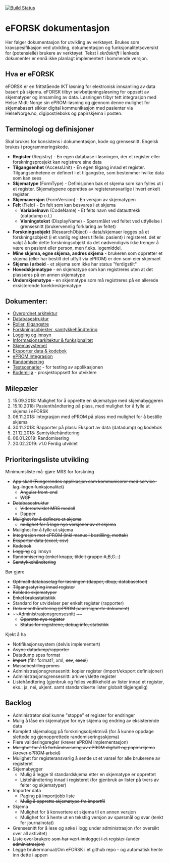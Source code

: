 [![Build Status](https://hemit.visualstudio.com/eFORSK/_apis/build/status/eFORSK-CI%20Pack%20Publish?branchName=master)](https://hemit.visualstudio.com/eFORSK/_build/latest?definitionId=28?branchName=master)

# eFORSK dokumentasjon

Her følger dokumentasjon for utvikling av verktøyet. Brukes som kravspesifikasjon ved utvikling, dokumentasjon og funksjonalitetsoversikt for (potensielle) brukere av verktøyet. Tekst i *skråskrift* i lenkede dokumenter er ennå ikke planlagt implementert i kommende versjon.

## Hva er eFORSK
eFORSK er en frittstående IKT løsning for elektronisk innsamling av data basert på skjema. eFORSK tilbyr selvbetjeningsløsning for oppsett av skjematyper og innsamling av data. Løsningen tilbyr tett integrasjon med Helse Midt-Norge sin ePROM-løsning og gjennom denne mulighet for skjemabasert sikker digital kommunikasjon med pasienter via HelseNorge.no, digipost/eboks og papirskjema i posten. 

## Terminologi og definisjoner

Skal brukes for konsistens i dokumentasjon, kode og grensesnitt. Engelsk brukes i programmeringskode.

* **Register** (Registry) - En egen database i løsningen, der et register eller forskningsprosjekt kan registrere sine data
* **Tilgangsenhet** (AccessUnit) - En egen tilgang innad et register. Tilgangsenhetene er definert i et tilgangstre, som bestemmer hvilke data som kan sees
* **Skjematype** (FormType) - Definisjonen bak et skjema som kan fylles ut i et register. Skjematypene opprettes av registeransvarlige i hvert enkelt register.
* **Skjemaversjon** (FormVersion) - En versjon av skjematypen
* **Felt** (Field) - En felt som kan besvares i et skjema
	* **Variabelnavn** (CodeName) - Et felts navn ved datauttrekk (datadump o.l.)
	* **Visningstekst** (DisplayName) - Spørsmålet ved feltet ved utfyllelse i grensesnitt (brukervennlig forklaring av feltet)
* **Forskningsobjekt** (ResearchObject) - data/skjemaer legges på et forskningsobjekt (i et vanlig registers tilfelle: pasient) i registeret. det er valgt å kalle dette forskningsobjekt da det nødvendigvis ikke trenger å være en pasient eller person, men f.eks. legemiddel.
* **Mine skjema, egne skjema, andres skjema** - brukeren som oppretter et skjema (eller har bestilt det utfylt via ePROM) er den som eier skjemaet
* **Skjema i arbeid** - et skjema som ikke har status "ferdigstilt"
* **Hovedskjematype** - en skjematype som kan registreres uten at det plasseres på en annen skjematype
* **Underskjematype** - en skjematype som må registreres på en allerede eksisterende foreldreskjematype

## Dokumenter:
* [Overordnet arkitektur](Overordnet%20arkitektur)
* [Databasestruktur](Databasestruktur)
* [Roller, tilgangstre](Roller%20og%20tilgangstre)
* [Forskningsobjekter, samtykkehåndtering](Forskningsobjekter)
* [Logging og innsyn](Logging%20og%20innsyn)
* [Informasjonsarkitektur & funksjonalitet](Informasjonsarkitektur)
* [Skjemasystemet](Skjemasystemet)
* [Eksporter data & kodebok](Datadump%20og%20kodebok)
* [ePROM integrasjon](PROMS%20integrasjon)
* [Randomisering](Randomisering)
* [Testscenarier](Testscenarier) - for testing av applikasjonen
* [Kodemiljø](Kodemiljø) - prosjektoppsett for utviklere 

## Milepæler

1. 15.09.2018: Mulighet for å opprette en skjematype med skjemabyggeren
2. 15.10.2018: Pasienthåndtering på plass, med mulighet for å fylle ut skjema i eFORSK
3. 06.11.2018: Integrasjon med ePROM på plass med mulighet for å bestille skjema
4. 30.11.2018: Rapporter på plass: Eksport av data (datadump) og kodebok
5. 21.12.2018: Samtykkehåndtering
6. 06.01.2019: Randomisering
7. 20.02.2019: v1.0 Ferdig utviklet

## Prioriteringsliste utvikling

Minimumsliste må-gjøre MRS for forskning
- ~~App skall (Fungerendes applikasjon som kommuniserer med service-lag. Ingen funksjonalitet)~~
	- ~~Angular front-end~~
	- ~~WCF~~
- ~~Databasestruktur~~
	- ~~Videreutviklet MRS modell~~
	- ~~Dapper~~
- ~~Mulighet for å definere et skjema~~
	- ~~mulighet for å lage nye versjoner av et skjema~~
- ~~Mulighet for å fylle ut skjema~~
- ~~Integrasjon mot ePROM (inkl manuell bestilling,  mottak)~~
- ~~Eksporter data (excel, csv)~~
- ~~Kodebok~~
- ~~Logging~~ og innsyn
- ~~Randomisering (enkel knapp, tildelt gruppe  A,B,C...)~~
- ~~Samtykkehåndtering~~

Bør gjøre
- ~~Optimalt databaselag for løsningen (dapper, dbup, databasetool)~~
- ~~Tilgangsstyring innad register~~
- ~~Koblede skjematyper~~
- ~~Enkel bruksstatistikk~~
- Standard for utvidelser per enkelt register (rapporter)
- ~~Dokumenthåndtering (ePROM papir/signerte dokument)~~
- ~~Administrasjonsgrensesnitt ~~
	- ~~Opprette nye register~~
	- ~~Status for registrene, debug info, statistikk~~

Kjekt å ha
- Notifikasjonssystem (delvis implementert)
- ~~Async datadump/rapporter~~
- Datadump spss format
- ~~Import~~ (fihr format?, xml, ~~csv~~, ~~excel~~)
- ~~Massebestilling proms~~
- Administrasjonsgrensesnitt: kopier register (import/eksport definisjoner)
- Administrasjonsgrensesnitt: arkiver/slette register
- Listehåndtering (gjenbruk og felles vedlikehold av lister innad et register, eks.: ja, nei, ukjent. samt standardiserte lister globalt tilgjengelig)

## Backlog

- Administrator skal kunne "stoppe" et register for endringer
- Mulig å låse en skjematype for nye skjema og endring av eksisterende data
- Komplett skjemalogg på forskningsobjektnivå (for å kunne oppdage slettede og gjenopprettede randomiseringsskjema)
- Flere valideringsregler (krever ePROM implementasjon)
- ~~Mulighet for å få forhåndsvisning av ePROM digitalt og papirsrkjema (krever ePROM arbeid)~~
- Mulighet for registeransvarlig å sende ut et varsel for alle brukerene av registeret
- Skjemabygger
	- Mulig å legge til standardskjema etter en skjematype er opprettet
	- Listehåndtering innad i registeret (for gjenbruk av lister på tvers av felter og skjematyper)
- Importer data
	- Paging på importjobb liste
	- ~~Mulig å opprette skjematype fra importfil~~
- Skjema
	- Mulighet for å konvertere et skjema til en annen versjon
	- Mulighet for å hente ut en tekstlig versjon av spørsmål og svar (tenkt for journalnotat)
- Grensesnitt for å lese og søke i logg under administrasjon (for oversikt over all aktivitet)
- ~~Liste over brukere som har vært innlogget i et register (under administrasjon)~~
- Legge brukermanual/Om eFORSK i et github repo - og automatisk hente inn dette i appen
